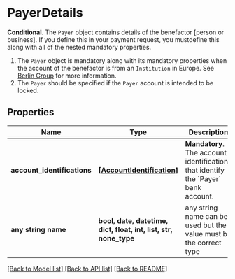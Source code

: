 # PayerDetails

__Conditional__. The `Payer` object contains details of the benefactor [person or business]. If you define this in your payment request, you mustdefine this along with all of the nested mandatory properties.<ol>     <li>The `Payer` object is mandatory along with its mandatory properties when the account of the benefactor is from an `Institution` in Europe.          See [Berlin Group](https://docs.yapily.com/pages/knowledge/open-banking/berlin_group/) for more information.</li>     <li>The `Payer` should be specified if the `Payer` account is intended to be locked.</li></ol>

## Properties
Name | Type | Description | Notes
------------ | ------------- | ------------- | -------------
**account_identifications** | [**[AccountIdentification]**](AccountIdentification.md) | __Mandatory__. The account identifications that identify the &#x60;Payer&#x60; bank account. | 
**any string name** | **bool, date, datetime, dict, float, int, list, str, none_type** | any string name can be used but the value must be the correct type | [optional]

[[Back to Model list]](../README.md#documentation-for-models) [[Back to API list]](../README.md#documentation-for-api-endpoints) [[Back to README]](../README.md)


